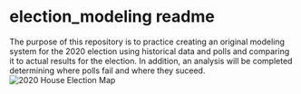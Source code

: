 # election_modeling readme

The purpose of this repository is to practice creating an original modeling system for the 2020 election using historical data and polls and comparing it to actual results for the election. In addition, an analysis will be completed determining where polls fail and where they suceed.
![2020 House Election Map](https://upload.wikimedia.org/wikipedia/commons/6/60/2020_US_House_Election_Results.svg)